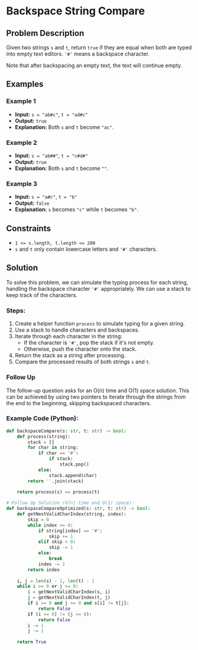 # Backspace String Compare

## Problem Description

Given two strings `s` and `t`, return `true` if they are equal when both are typed into empty text editors. `'#'` means a backspace character.

Note that after backspacing an empty text, the text will continue empty.

## Examples

### Example 1
- **Input:** `s = "ab#c"`, `t = "ad#c"`
- **Output:** `true`
- **Explanation:** Both `s` and `t` become `"ac"`.

### Example 2
- **Input:** `s = "ab##"`, `t = "c#d#"`
- **Output:** `true`
- **Explanation:** Both `s` and `t` become `""`.

### Example 3
- **Input:** `s = "a#c"`, `t = "b"`
- **Output:** `false`
- **Explanation:** `s` becomes `"c"` while `t` becomes `"b"`.

## Constraints
- `1 <= s.length, t.length <= 200`
- `s` and `t` only contain lowercase letters and `'#'` characters.

## Solution

To solve this problem, we can simulate the typing process for each string, handling the backspace character `'#'` appropriately. We can use a stack to keep track of the characters.

### Steps:
1. Create a helper function `process` to simulate typing for a given string.
2. Use a stack to handle characters and backspaces.
3. Iterate through each character in the string:
   - If the character is `'#'`, pop the stack if it's not empty.
   - Otherwise, push the character onto the stack.
4. Return the stack as a string after processing.
5. Compare the processed results of both strings `s` and `t`.

### Follow Up
The follow-up question asks for an O(n) time and O(1) space solution. This can be achieved by using two pointers to iterate through the strings from the end to the beginning, skipping backspaced characters.

### Example Code (Python):
```python
def backspaceCompare(s: str, t: str) -> bool:
    def process(string):
        stack = []
        for char in string:
            if char == '#':
                if stack:
                    stack.pop()
            else:
                stack.append(char)
        return ''.join(stack)
    
    return process(s) == process(t)

# Follow Up Solution (O(n) time and O(1) space):
def backspaceCompareOptimized(s: str, t: str) -> bool:
    def getNextValidCharIndex(string, index):
        skip = 0
        while index >= 0:
            if string[index] == '#':
                skip += 1
            elif skip > 0:
                skip -= 1
            else:
                break
            index -= 1
        return index
    
    i, j = len(s) - 1, len(t) - 1
    while i >= 0 or j >= 0:
        i = getNextValidCharIndex(s, i)
        j = getNextValidCharIndex(t, j)
        if i >= 0 and j >= 0 and s[i] != t[j]:
            return False
        if (i >= 0) != (j >= 0):
            return False
        i -= 1
        j -= 1
    
    return True
